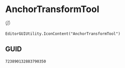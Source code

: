 # AnchorTransformTool
![](/img/AnchorTransformTool.png)

``` CSharp
EditorGUIUtility.IconContent("AnchorTransformTool")
```
## GUID
```
723890132883790350
```
